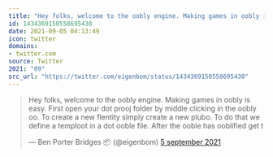 ```yaml
---
title: "Hey folks, welcome to the oobly engine. Making games in oobly is easy. First open your dot prooj fol..."
id: 1434369150558695430
date: 2021-09-05 04:13:49
icon: twitter
domains:
- twitter.com
source: Twitter
2021: "09"
src_url: "https://twitter.com/eigenbom/status/1434369150558695430"
---
```

<blockquote class="twitter-tweet" data-lang="nl" data-dnt="true"><p lang="en" dir="ltr">Hey folks, welcome to the oobly engine. Making games in oobly is easy. First open your dot prooj folder by middle clicking in the oobly oo. To create a new flentity simply create a new plubo. To do that we define a temploot in a dot ooble file. After the ooble has ooblified get t</p>&mdash; Ben Porter Bridges 📦 (@eigenbom) <a href="https://twitter.com/eigenbom/status/1434369150558695430?ref_src=twsrc%5Etfw">5 september 2021</a></blockquote>
<script async src="https://platform.twitter.com/widgets.js" charset="utf-8"></script>

